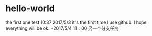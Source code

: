 # hello-world
the first one test
10:37 2017/5/3
it's the first time I use github.
I hope everything will be ok.
+2017/5/4 11：00
另一个分支任务
